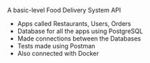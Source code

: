 A basic-level Food Delivery System API
  - Apps called Restaurants, Users, Orders
  - Database for all the apps using PostgreSQL
  - Made connections between the Databases
  - Tests made using Postman
  - Also connected with Docker
